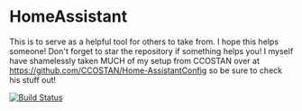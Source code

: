 # HomeAssistant
This is to serve as a helpful tool for others to take from.  I hope this helps someone!  Don't forget to star the repository if something helps you!  I myself have shamelessly taken MUCH of my setup from CCOSTAN over at https://github.com/CCOSTAN/Home-AssistantConfig so be sure to check his stuff out!

[![Build Status](https://travis-ci.org/J00lz/HomeAssistant-Config.svg?branch=master)](https://travis-ci.org/J00lz/HomeAssistant-Config)
